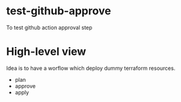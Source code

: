 # test-github-approve
To test github action approval step
# High-level view
Idea is to have a worflow which deploy dummy terraform resources.
- plan
- approve
- apply
